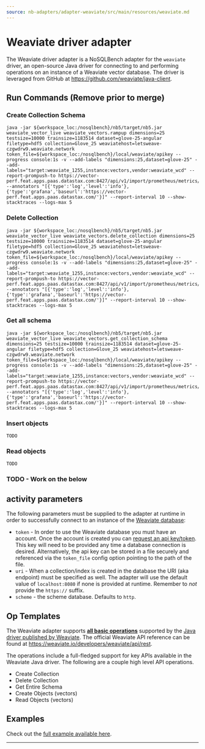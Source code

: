 ```yaml
---
source: nb-adapters/adapter-weaviate/src/main/resources/weaviate.md
---
```

# Weaviate driver adapter

The Weaviate driver adapter is a NoSQLBench adapter for the `weaviate` driver, an open-source Java driver
for connecting to and performing operations on an instance of a Weaviate vector database. The driver is
leveraged from GitHub at https://github.com/weaviate/java-client.

## Run Commands (Remove prior to merge)

### Create Collection Schema
```
java -jar ${workspace_loc:/nosqlbench}/nb5/target/nb5.jar weaviate_vector_live weaviate_vectors.rampup dimensions=25 testsize=10000 trainsize=1183514 dataset=glove-25-angular filetype=hdf5 collection=Glove_25 weaviatehost=letsweave-czgwdrw9.weaviate.network token_file=${workspace_loc:/nosqlbench}/local/weaviate/apikey --progress console:1s -v --add-labels "dimensions:25,dataset=glove-25" --add-labels="target:weaviate_1255,instance:vectors,vendor:weaviate_wcd" --report-prompush-to https://vector-perf.feat.apps.paas.datastax.com:8427/api/v1/import/prometheus/metrics/job/nosqlbench/instance/vectors --annotators "[{'type':'log','level':'info'},{'type':'grafana','baseurl':'https://vector-perf.feat.apps.paas.datastax.com/'}]" --report-interval 10 --show-stacktraces --logs-max 5
```

### Delete Collection
```
java -jar ${workspace_loc:/nosqlbench}/nb5/target/nb5.jar weaviate_vector_live weaviate_vectors.delete_collection dimensions=25 testsize=10000 trainsize=1183514 dataset=glove-25-angular filetype=hdf5 collection=Glove_25 weaviatehost=letsweave-czgwdrw9.weaviate.network token_file=${workspace_loc:/nosqlbench}/local/weaviate/apikey --progress console:1s -v --add-labels "dimensions:25,dataset=glove-25" --add-labels="target:weaviate_1255,instance:vectors,vendor:weaviate_wcd" --report-prompush-to https://vector-perf.feat.apps.paas.datastax.com:8427/api/v1/import/prometheus/metrics/job/nosqlbench/instance/vectors --annotators "[{'type':'log','level':'info'},{'type':'grafana','baseurl':'https://vector-perf.feat.apps.paas.datastax.com/'}]" --report-interval 10 --show-stacktraces --logs-max 5
```

### Get all schema
```
java -jar ${workspace_loc:/nosqlbench}/nb5/target/nb5.jar weaviate_vector_live weaviate_vectors.get_collection_schema dimensions=25 testsize=10000 trainsize=1183514 dataset=glove-25-angular filetype=hdf5 collection=Glove_25 weaviatehost=letsweave-czgwdrw9.weaviate.network token_file=${workspace_loc:/nosqlbench}/local/weaviate/apikey --progress console:1s -v --add-labels "dimensions:25,dataset=glove-25" --add-labels="target:weaviate_1255,instance:vectors,vendor:weaviate_wcd" --report-prompush-to https://vector-perf.feat.apps.paas.datastax.com:8427/api/v1/import/prometheus/metrics/job/nosqlbench/instance/vectors --annotators "[{'type':'log','level':'info'},{'type':'grafana','baseurl':'https://vector-perf.feat.apps.paas.datastax.com/'}]" --report-interval 10 --show-stacktraces --logs-max 5
```

### Insert objects
```
TODO
```

### Read objects
```
TODO
```

### TODO - Work on the below

## activity parameters

The following parameters must be supplied to the adapter at runtime in order to successfully connect to an
instance of the [Weaviate database](https://weaviate.io/developers/weaviate):

* `token` - In order to use the Weaviate database you must have an account. Once the account is created you can [request
  an api key/token](https://weaviate.io/developers/wcs/quickstart#explore-the-details-panel). This key will need to be
  provided any time a database connection is desired. Alternatively, the api key can be stored in a file securely and
  referenced via the `token_file` config option pointing to the path of the file.
* `uri` - When a collection/index is created in the database the URI (aka endpoint) must be specified as well. The adapter will
  use the default value of `localhost:8080` if none is provided at runtime. Remember to *not* provide the `https://`
  suffix.
* `scheme` - the scheme database. Defaults to `http`.

## Op Templates

The Weaviate adapter supports [**all basic operations**](../java/io/nosqlbench/adapter/weaviate/ops) supported by the [Java
driver published by Weaviate](https://github.com/weaviate/java-client). The official Weaviate API reference can be found at
https://weaviate.io/developers/weaviate/api/rest.

The operations include a full-fledged support for key APIs available in the Weaviate Java driver.
The following are a couple high level API operations.

* Create Collection
* Delete Collection
* Get Entire Schema
* Create Objects (vectors)
* Read Objects (vectors)

## Examples

Check out the [full example available here](./activities/weaviate_vectors_live.yaml).

---
